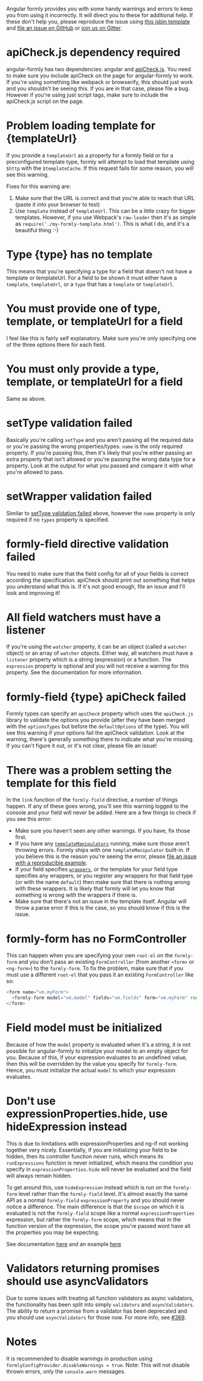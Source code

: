 Angular formly provides you with some handy warnings and errors to keep you from using it incorrectly. It will direct
you to these for additional help. If these don't help you, please reproduce the issue using
[this jsbin template](http://jsbin.com/biqesi/edit) and
[file an issue on GitHub](https://github.com/formly-js/angular-formly/issues) or
[join us on Gitter](https://gitter.im/formly-js/angular-formly).

# apiCheck.js dependency required

angular-formly has two dependencies: angular and [apiCheck.js](https://github.com/kentcdodds/apiCheck.js). You need to
make sure you include apiCheck on the page for angular-formly to work. If you're using something like webpack or
browserify, this should just work and you shouldn't be seeing this. If you are in that case, please file a bug. However
if you're using just script tags, make sure to include the apiCheck.js script on the page.

# Problem loading template for {templateUrl}

If you provide a `templateUrl` as a property for a formly field or for a preconfigured template type, formly will
attempt to load that template using `$http` with the `$templateCache`. If this request fails for some reason, you will
see this warning.

Fixes for this warning are:

1. Make sure that the URL is correct and that you're able to reach that URL (paste it into your browser to test)
2. Use `template` instead of `templateUrl`. This can be a little crazy for bigger templates. However, if you use
Webpack's `raw-loader` then it's as simple as `require('./my-formly-template.html')`. This is what I do, and it's a
beautiful thing :-)

# Type {type} has no template

This means that you're specifying a type for a field that doesn't not have a template or templateUrl. For a field to
be shown it must either have a `template`, `templateUrl`, or a `type` that has a `template` or `templateUrl`.

# You must provide one of type, template, or templateUrl for a field

I feel like this is fairly self explanatory. Make sure you're only specifying one of the three options there for each
field.

# You must only provide a type, template, or templateUrl for a field

Same as above.

# setType validation failed

Basically you're calling `setType` and you aren't passing all the required data or you're passing the wrong
properties/types. `name` is the only required property. If you're passing this, then it's likely that you're either
passing an extra property that isn't allowed or you're passing the wrong data type for a property. Look at the output
for what you passed and compare it with what you're allowed to pass.

# setWrapper validation failed

Similar to [setType validation failed](#settype-validation-failed) above, however the `name` property is only required
if no `types` property is specified.

# formly-field directive validation failed

You need to make sure that the field config for all of your fields is correct according the specification. apiCheck
should print out something that helps you understand what this is. If it's not good enough, file an issue and I'll look
and improving it!

# All field watchers must have a listener

If you're using the `watcher` property, it can be an object (called a `watcher` object) or an array of `watcher`
objects. Either way, all watchers must have a `listener` property which is a string (expression) or a function. The
`expression` property is optional and you will not receive a warning for this property. See the documentation for more
information.

# formly-field {type} apiCheck failed

Formly types can specify an `apiCheck` property which uses the `apiCheck.js` library to validate the options you
provide (after they have been merged with the `optionsTypes` but before the `defaultOptions` of the type). You will see
this warning if your options fail the apiCheck validation. Look at the warning, there's generally something there to
indicate what you're missing. If you can't figure it out, or it's not clear, please file an issue!

# There was a problem setting the template for this field

In the `link` function of the `formly-field` directive, a number of things happen. If any of these goes wrong, you'll
see this warning logged to the console and your field will never be added. Here are a few things to check if you see
this error:

- Make sure you haven't seen any other warnings. If you have, fix those first.
- If you have any [`templateManipulators`](https://github.com/formly-js/angular-formly/#templatemanipulators) running,
make sure those aren't throwing errors. Formly ships with one `templateManipulator` built-in. If you believe this is the
reason you're seeing the error, please
[file an issue with a reproducible example](https://github.com/formly-js/angular-formly/blob/master/CONTRIBUTING.md#issues).
- If your field specifies [`wrappers`](https://github.com/formly-js/angular-formly#wrapper-stringarray-of-strings),
or the template for your field type specifies any wrappers, or you register any wrappers for that field type (or with
the name `default`) then make sure that there is nothing wrong with these wrappers. It is likely that formly will let
you know that something is wrong with the wrappers if there is.
- Make sure that there's not an issue in the template itself. Angular will throw a parse error if this is the case, so
you should know if this is the issue.

# formly-form has no FormController

This can happen when you are specifying your own `root-el` on the `formly-form` and you don't pass an existing
`FormController` (from another `<form>` or `<ng-form>`) to the `formly-form`. To fix the problem, make sure that if you
must use a different `root-el` that you pass it an existing `FormController` like so:

```javascript
<form name="vm.myForm">
  <formly-form model="vm.model" fields="vm.fields" form="vm.myForm" root-el="div"></formly-form>
</form>
```

# Field model must be initialized

Because of how the `model` property is evaluated when it's a string, it is not possible for angular-formly to initialize
your model to an empty object for you. Because of this, if your expression evaluates to an undefined value, then this
will be overridden by the value you specify for `formly-form`. Hence, you must initialize the actual `model` to which
your expression evaluates.

# Don't use expressionProperties.hide, use hideExpression instead

This is due to limitations with expressionProperties and ng-if not working together very nicely. Essentially, if you are
initializing your field to be hidden, then its controller function never runs, which means its `runExpressions` function
is never initialized, which means the condition you specify in `expressionProperties.hide` will never be evaluated and
the field will always remain hidden.

To get around this, use `hideExpression` instead which is run on the `formly-form` level rather than the `formly-field`
level. It's almost exactly the same API as a normal `formly-field` `expressionProperty` and you should never notice a
difference. The main difference is that the `$scope` on which it is evaluated is not the `formly-field` scope like a
normal `expressionProperties` expression, but rather the `formly-form` scope, which means that in the function version
of the expression, the scope you're passed wont have all the properties you may be expecting.

See documentation [here](http://docs.angular-formly.com/docs/field-configuration-object#hideexpression-string--function)
and an example [here](http://angular-formly.com/#/example/field-options/hide-fields)

# Validators returning promises should use asyncValidators

Due to some issues with treating all function validators as async validators, the functionality has been split into
simply `validators` and `asyncValidators`. The ability to return a promise from a validator has been deprecated and you
should use `asyncValidators` for those now. For more info, see
[#369](https://github.com/formly-js/angular-formly/issues/369).

# Notes

It is recommended to disable warnings in production using `formlyConfigProvider.disableWarnings = true`. Note: This will
not disable thrown errors, only the `console.warn` messages.
